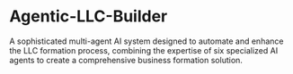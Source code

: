 # Agentic-LLC-Builder
A sophisticated multi-agent AI system designed to automate and enhance the LLC formation process, combining the expertise of six specialized AI agents to create a comprehensive business formation solution.
